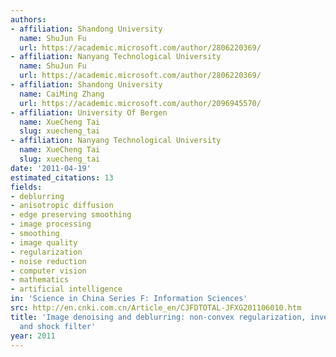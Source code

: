 ```yaml
---
authors:
- affiliation: Shandong University
  name: ShuJun Fu
  url: https://academic.microsoft.com/author/2806220369/
- affiliation: Nanyang Technological University
  name: ShuJun Fu
  url: https://academic.microsoft.com/author/2806220369/
- affiliation: Shandong University
  name: CaiMing Zhang
  url: https://academic.microsoft.com/author/2096945570/
- affiliation: University Of Bergen
  name: XueCheng Tai
  slug: xuecheng_tai
- affiliation: Nanyang Technological University
  name: XueCheng Tai
  slug: xuecheng_tai
date: '2011-04-19'
estimated_citations: 13
fields:
- deblurring
- anisotropic diffusion
- edge preserving smoothing
- image processing
- smoothing
- image quality
- regularization
- noise reduction
- computer vision
- mathematics
- artificial intelligence
in: 'Science in China Series F: Information Sciences'
src: http://en.cnki.com.cn/Article_en/CJFDTOTAL-JFXG201106010.htm
title: 'Image denoising and deblurring: non-convex regularization, inverse diffusion
  and shock filter'
year: 2011
---
```

